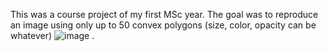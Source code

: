 This was a course project of my first MSc year. The goal was to reproduce an image using only up to 50 convex polygons (size, color, opacity can be whatever) ![image](https://user-images.githubusercontent.com/22938566/136578800-2ac90a5b-ed05-40c2-91b7-9cd4d6d59f5e.png)
.
